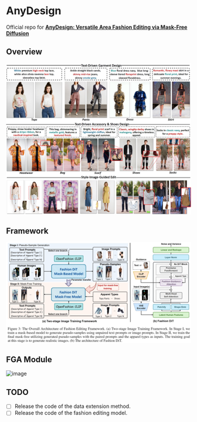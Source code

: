 # AnyDesign
Official repo for [__AnyDesign: Versatile Area Fashion Editing via Mask-Free Diffusion__](https://arxiv.org/abs/2408.11553)
## Overview
![](assets/cases.png)
## Framework
![](assets/framework.png)
## FGA Module
![image](https://github.com/user-attachments/assets/df144027-d638-4ec4-bf65-6653ef39a559)
## TODO
- [ ] Release the code of the data extension method.
- [ ] Release the code of the fashion editing model.
